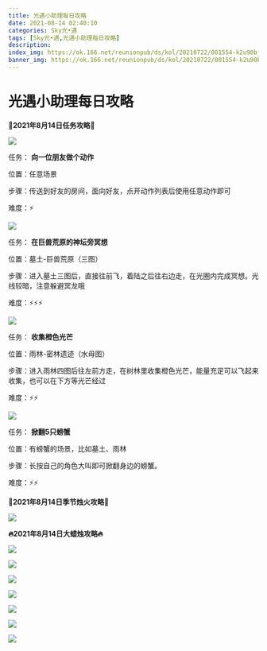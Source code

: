 ```yaml
---
title: 光遇小助理每日攻略
date: 2021-08-14 02:40:10
categories: Sky光•遇
tags: [Sky光•遇,光遇小助理每日攻略]
description: 
index_img: https://ok.166.net/reunionpub/ds/kol/20210722/001554-k2u90bj7ay.png?imageView&thumbnail=600x0&type=jpg
banner_img: https://ok.166.net/reunionpub/ds/kol/20210722/001554-k2u90bj7ay.png?imageView&thumbnail=600x0&type=jpg
---
```

# 光遇小助理每日攻略
**👑2021年8月14日任务攻略👑**

![](https://ok.166.net/reunionpub/ds/kol/20210814/005809-w742crzpvy.png)

任务： **向一位朋友做个动作**

位置：任意场景

步骤：传送到好友的房间，面向好友，点开动作列表后使用任意动作即可

难度：⚡

![](https://ok.166.net/reunionpub/ds/kol/20210814/005857-9v3hnus5r6.png)

任务： **在巨兽荒原的神坛旁冥想**

位置：墓土-巨兽荒原（三图）

步骤：进入墓土三图后，直接往前飞，着陆之后往右边走，在光圈内完成冥想。光线较暗，注意躲避冥龙哦

难度：⚡⚡⚡

![](https://ok.166.net/reunionpub/ds/kol/20210814/005943-3szevyskah.png)

任务： **收集橙色光芒**

位置：雨林-密林遗迹（水母图）

步骤：进入雨林四图后往左前方走，在树林里收集橙色光芒，能量充足可以飞起来收集，也可以在下方等光芒经过

难度：⚡⚡

![](https://ok.166.net/reunionpub/ds/kol/20210814/010103-21fp4358kd.png)

任务： **掀翻5只螃蟹**

位置：有螃蟹的场景，比如墓土、雨林

步骤：长按自己的角色大叫即可掀翻身边的螃蟹。

难度：⚡⚡

 **🌹2021年8月14日季节烛火攻略🌹**

![](https://ok.166.net/reunionpub/ds/kol/20210814/005654-esimtu8r57.png)

  

 **🔥2021年8月14日大蜡烛攻略🔥**

![](https://ok.166.net/reunionpub/ds/kol/20210814/005742-bkohz5vfyp.png)

![](https://ok.166.net/reunionpub/ds/kol/20210814/010301-b2ss139wdt.png)

![](https://ok.166.net/reunionpub/ds/kol/20210814/010258-zys71c0p9a.png)

![](https://ok.166.net/reunionpub/ds/kol/20210814/010434-gq5td0kvl7.png)

![](https://ok.166.net/reunionpub/ds/kol/20210814/010428-yrd3oqvel2.png)

![](https://ok.166.net/reunionpub/ds/kol/20210814/010501-ipha9kez7c.png)

![](https://ok.166.net/reunionpub/ds/kol/20210814/010452-v9n1pq8d0o.png)

